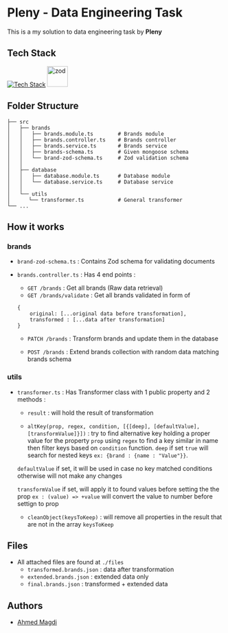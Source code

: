 # Pleny - Data Engineering Task

This is a my solution to data engineering task by **Pleny**

## Tech Stack

[![Tech Stack](https://skillicons.dev/icons?i=typescript,nestjs,mongodb)](https://github.com/iMegz/pleny-data-engineering) <img src="https://zod.dev/logo.svg" alt="zod" height="48">

## Folder Structure

```
├── src
│   ├── brands
│   │   ├── brands.module.ts        # Brands module
│   │   ├── brands.controller.ts    # Brands controller
│   │   ├── brands.service.ts       # Brands service
│   │   ├── brands-schema.ts        # Given mongoose schema
│   │   └── brand-zod-schema.ts     # Zod validation schema
│   │
│   ├── database
│   │   ├── database.module.ts      # Database module
│   │   └── database.service.ts     # Database service
│   │
│   └── utils
│      └── transformer.ts           # General transformer
└── ...
```

## How it works

### brands

- `brand-zod-schema.ts` : Contains Zod schema for validating documents

- `brands.controller.ts` : Has 4 end points :

  - `GET /brands` : Get all brands (Raw data retrieval)
  - `GET /brands/validate` : Get all brands validated in form of

  ```
  {
      original: [...original data before transformation],
      transformed : [...data after transformation]
  }
  ```

  - `PATCH /brands` : Transform brands and update them in the database

  - `POST /brands` : Extend brands collection with random data matching brands schema

### utils

- `transformer.ts` : Has Transformer class with 1 public property and 2 methods :

  - `result` : will hold the result of transformation

  - `altKey(prop, regex, condition, [{[deep], [defaultValue], [transformValue]}])` : try to find alternative key holding a proper value for the property `prop` using `regex` to find a key similar in name then filter keys based on `condition` function.
    `deep` if set `true` will search for nested keys `ex: {brand : {name : "Value"}}`.

  `defaultValue` if set, it will be used in case no key matched conditions otherwise will not make any changes

  `transformValue` if set, will apply it to found values before setting the the prop `ex : (value) => +value` will convert the value to number before settign to prop

  - `cleanObject(keysToKeep)` : will remove all properties in the result that are not in the array `keysToKeep`

## Files

- All attached files are found at `./files`
  - `transformed.brands.json` : data after transformation
  - `extended.brands.json` : extended data only
  - `final.brands.json` : transformed + extended data

## Authors

- [Ahmed Magdi](https://github.com/imegz)

